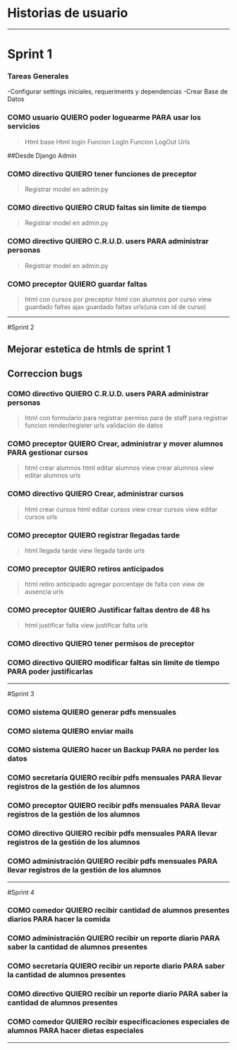 # Historias de usuario
---------------
# Sprint 1

### Tareas Generales
-Configurar settings iniciales, requeriments y dependencias
-Crear Base de Datos

### COMO usuario QUIERO poder loguearme PARA usar los servicios
>Html base
>Html login
>Funcion LogIn
>Funcion LogOut
>Urls

##Desde Django Admin
### COMO directivo QUIERO tener funciones de preceptor
>Registrar model en admin.py

### COMO directivo QUIERO CRUD faltas sin limite de tiempo
>Registrar model en admin.py

### COMO directivo QUIERO C.R.U.D. users PARA administrar personas
>Registrar model en admin.py

### COMO preceptor QUIERO guardar faltas
>html con cursos por preceptor
>html con alumnos por curso
>view guardado faltas
>ajax guardado faltas
>urls(una con id de curso)
-----------
#Sprint 2
## Mejorar estetica de htmls de sprint 1
## Correccion bugs

### COMO directivo QUIERO C.R.U.D. users PARA administrar personas
>html con formulario para registrar
>permiso para de staff para registrar
>funcion render/register
>urls
>validación de datos

### COMO preceptor QUIERO Crear, administrar y mover alumnos PARA gestionar cursos
>html crear alumnos
>html editar alumnos
>view crear alumnos
>view editar alumnos
>urls

### COMO directivo QUIERO Crear, administrar cursos
>html crear cursos
>html editar cursos
>view crear cursos
>view editar cursos
>urls

### COMO preceptor QUIERO registrar llegadas tarde
>html llegada tarde
>view llegada tarde
>urls

### COMO preceptor QUIERO retiros anticipados
>html retiro anticipado
>agregar porcentaje de falta con view de ausencia
>urls

### COMO preceptor QUIERO Justificar faltas dentro de 48 hs 
>html justificar falta
>view justificar falta
>urls

### COMO directivo QUIERO tener permisos de preceptor

### COMO directivo QUIERO modificar faltas sin limite de tiempo PARA poder justificarlas
-----------
#Sprint 3

### COMO sistema QUIERO generar pdfs mensuales 
### COMO sistema QUIERO enviar mails
### COMO sistema QUIERO hacer un Backup PARA no perder los datos

### COMO secretaría QUIERO recibir pdfs mensuales PARA llevar registros de la gestión de los alumnos
### COMO preceptor QUIERO recibir pdfs mensuales PARA llevar registros de la gestión de los alumnos
### COMO directivo QUIERO recibir pdfs mensuales PARA llevar registros de la gestión de los alumnos
### COMO administración QUIERO recibir pdfs mensuales PARA llevar registros de la gestión de los alumnos

-----------------
#Sprint 4

### COMO comedor QUIERO recibir cantidad de alumnos presentes diarios PARA hacer la comida 

### COMO administración QUIERO recibir un reporte diario PARA saber la cantidad de alumnos presentes
### COMO secretaría QUIERO recibir un reporte diario PARA saber la cantidad de alumnos presentes
### COMO directivo QUIERO recibir un reporte diario PARA saber la cantidad de alumnos presentes

### COMO comedor QUIERO recibir especificaciones especiales de alumnos PARA hacer dietas especiales
------------


